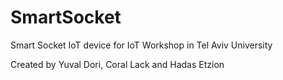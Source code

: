 # SmartSocket
Smart Socket IoT device for IoT Workshop in Tel Aviv University

Created by Yuval Dori, Coral Lack and Hadas Etzion
